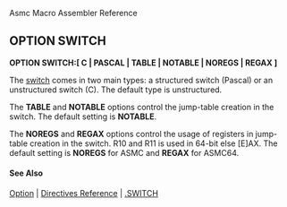 Asmc Macro Assembler Reference

## OPTION SWITCH

**OPTION SWITCH:[ C | PASCAL | TABLE | NOTABLE | NOREGS | REGAX ]**

The [switch](dot-switch.md) comes in two main types: a structured switch (Pascal) or an unstructured switch (C). The default type is unstructured.

The **TABLE** and **NOTABLE** options control the jump-table creation in the switch. The default setting is **NOTABLE**.

The **NOREGS** and **REGAX** options control the usage of registers in jump-table creation in the switch. R10 and R11 is used in 64-bit else [E]AX. The default setting is **NOREGS** for ASMC and **REGAX** for ASMC64.

#### See Also

[Option](option.md) | [Directives Reference](readme.md) | [.SWITCH](dot-switch.md)
